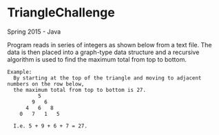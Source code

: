 # TriangleChallenge
Spring 2015 - Java

Program reads in series of integers as shown below from a text file. The data is then placed into a graph-type data structure and a recursive algorithm is used to find the maximum total from top to bottom.


    Example:
      By starting at the top of the triangle and moving to adjacent numbers on the row below,
      the maximum total from top to bottom is 27.
              5
            9   6
          4   6   8
        0   7   1   5

      I.e. 5 + 9 + 6 + 7 = 27.
